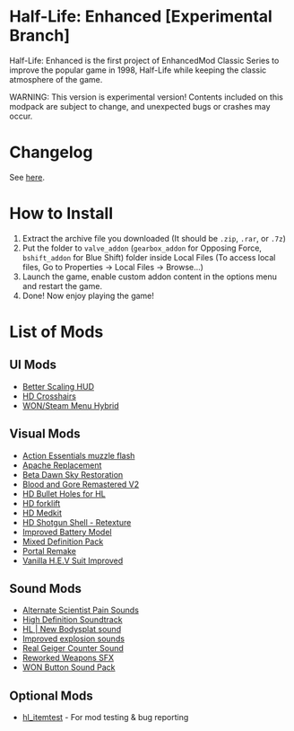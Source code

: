 # Half-Life: Enhanced [Experimental Branch]
Half-Life: Enhanced is the first project of EnhancedMod Classic Series to improve the popular game in 1998, Half-Life while keeping the classic atmosphere of the game.

WARNING: This version is experimental version! Contents included on this modpack are subject to change, and unexpected bugs or crashes may occur.

# Changelog
See [here](https://github.com/MysticMoonlight/EnhancedModClassic/blob/main/hle/experimental/CHANGELOG.md).

# How to Install
1. Extract the archive file you downloaded (It should be `.zip`, `.rar`, or `.7z`)
2. Put the folder to `valve_addon` (`gearbox_addon` for Opposing Force, `bshift_addon` for Blue Shift) folder inside Local Files (To access local files, Go to Properties -> Local Files -> Browse...)
3. Launch the game, enable custom addon content in the options menu and restart the game.
4. Done! Now enjoy playing the game!

# List of Mods
## UI Mods
* [Better Scaling HUD](https://gamebanana.com/mods/24741)
* [HD Crosshairs](https://gamebanana.com/mods/24528)
* [WON/Steam Menu Hybrid](https://gamebanana.com/mods/24581)

## Visual Mods
* [Action Essentials muzzle flash](https://gamebanana.com/mods/11514)
* [Apache Replacement](https://gamebanana.com/mods/180878)
* [Beta Dawn Sky Restoration](https://gamebanana.com/mods/318792)
* [Blood and Gore Remastered V2](https://gamebanana.com/mods/180045)
* [HD Bullet Holes for HL](https://gamebanana.com/mods/11555)
* [HD forklift](https://gamebanana.com/mods/180875)
* [HD Medkit](https://gamebanana.com/mods/180897)
* [HD Shotgun Shell - Retexture](https://gamebanana.com/mods/181027)
* [Improved Battery Model](https://gamebanana.com/mods/180888)
* [Mixed Definition Pack](https://gamebanana.com/mods/179859)
* [Portal Remake](https://gamebanana.com/mods/11486)
* [Vanilla H.E.V Suit Improved](https://gamebanana.com/mods/180843)

## Sound Mods
* [Alternate Scientist Pain Sounds](https://gamebanana.com/sounds/28684)
* [High Definition Soundtrack](https://gamebanana.com/sounds/44058)
* [HL | New Bodysplat sound](https://gamebanana.com/sounds/27453)
* [Improved explosion sounds](https://gamebanana.com/sounds/35301)
* [Real Geiger Counter Sound](https://gamebanana.com/sounds/30115)
* [Reworked Weapons SFX](https://gamebanana.com/sounds/46896)
* [WON Button Sound Pack](https://gamebanana.com/sounds/44214)

## Optional Mods
* [hl_itemtest](https://gamebanana.com/mods/343477) - For mod testing & bug reporting